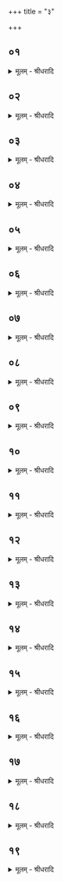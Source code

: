 +++
title = "३"

+++


## ०१
<details><summary>मूलम् - श्रीधरादि</summary>

व्वा᳘ग्घ वा᳘ ऽअस्यैन्द्रवायवः᳘॥  
(ऽ) एतन्न्व᳘ध्यात्ममि᳘न्द्रो ह य᳘त्र व्वृत्रा᳘य व्व᳘ज्रं प्रजहा᳘र सो᳘ ऽबलीयान्म᳘न्यमानो᳘ नास्तृषी᳘तीव बि᳘भ्यन्निलया᳘ञ्चक्रे त᳘देवा᳘पि देवा᳘ ऽअपन्य᳘लयन्त॥
</details>

## ०२
<details><summary>मूलम् - श्रीधरादि</summary>

ते᳘ ह देवा᳘ ऊचुः॥  
(र्न) न वै᳘ हतं᳘ व्वृत्रं᳘ व्विद्म न᳘ जीवᳫँ᳭ ह᳘न्त न ए᳘को व्वे᳘त्तु य᳘दि हतो᳘ वा व्वृत्रो जी᳘वति वे᳘ति॥
</details>

## ०३
<details><summary>मूलम् - श्रीधरादि</summary>

ते᳘ व्वायु᳘मब्रुवन्॥  
(न्न) अयं वै व्वायु᳘र्यो ऽयं प᳘वते व्वा᳘यो त्व᳘मिदं᳘ व्विद्धि य᳘दि हतो᳘ वा व्वृत्रो जी᳘वति वा त्वं वै᳘ न आ᳘शिष्ठो ऽसि य᳘दि जीविष्य᳘ति त्व᳘मेव᳘ क्षिप्रं पु᳘नरा᳘गमिष्यसी᳘ति॥
</details>

## ०४
<details><summary>मूलम् - श्रीधरादि</summary>

स᳘ होवाच॥  
किं᳘ मे त᳘तः स्यादि᳘ति प्रथमवषट्कार᳘ एव᳘ ते सो᳘मस्य रा᳘ज्ञ इ᳘ति तथे᳘त्ये᳘याय व्वायुरै᳘द्धतं᳘ वृत्रᳫँ᳭ स᳘ होवाच हतो᳘ वृत्रो य᳘द्धते᳘ कुर्या᳘त्तत्कुरुते᳘ति॥
</details>

## ०५
<details><summary>मूलम् - श्रीधरादि</summary>

ते᳘ देवा᳘ अभ्य᳘सृज्यन्त॥  
य᳘था व्वि᳘त्तिं व्वेत्स्य᳘माना एवᳫँ᳭ स यमेको᳘ ऽलभत स᳘ एकदेव᳘त्यो ऽभवद्यं द्वौ स᳘ द्विदेव᳘त्यो यं᳘ बह᳘वः स᳘ ब᳘हुदेवत्यस्तद्य᳘देनं[[!!]] पा᳘त्रैर्व्य᳘गृह्णत᳘ त᳘स्माद्ग्र᳘हा ना᳘म॥
</details>

## ०६
<details><summary>मूलम् - श्रीधरादि</summary>

स᳘ एषामा᳘पूयत्॥  
(त्स᳘) स᳘ एनाञ्छुक्तः पू᳘तिरभि᳘ववौ स ना᳘लमा᳘हुत्या ऽआ᳘स ना᳘लं भक्षा᳘य॥
</details>

## ०७
<details><summary>मूलम् - श्रीधरादि</summary>

ते᳘ देवा᳘ व्वायु᳘मब्रुवन्॥  
(न्वा᳘) व्वा᳘यविमं᳘ नो व्वि᳘वाहीमं᳘[[!!]] नः स्वदये᳘ति स᳘ होवाच किं᳘ मे त᳘तः स्यादि᳘ति त्व᳘यै᳘वैता᳘नि पा᳘त्राण्या᳘चक्षीरन्नि᳘ति तथे᳘ति होवाच यूयं तु᳘ मे सच्युपवाते᳘ति[[!!]]॥
</details>

## ०८
<details><summary>मूलम् - श्रीधरादि</summary>

त᳘स्य देवाः᳘॥  
(वा᳘) यावन्मात्र᳘मिव गन्धस्या᳘पजघ्नुस्तं᳘ पशु᳘ष्वदधुः स᳘ एष᳘ पशु᳘षु कुणपगन्धस्त᳘स्मात्कुणपगन्धान्ना᳘पिगृह्णीत सो᳘मस्य हैष रा᳘ज्ञो गन्धः᳘॥
</details>

## ०९
<details><summary>मूलम् - श्रीधरादि</summary>

(न्धो᳘) नो ऽएव नि᳘ष्ठीवेत्॥  
(त्त᳘) त᳘स्माद्यद्यप्या᳘सक्त इव म᳘न्येताभिवातं प᳘रीयाच्छ्रीर्वै सो᳘मः पाप्मा य᳘क्ष्मः स य᳘था श्रे᳘यस्यायति पा᳘पीयान्प्रत्यवरो᳘हेदेव᳘ᳫं᳘ हास्माद्य᳘क्ष्मः प्रत्य᳘वरोहति॥
</details>

## १०
<details><summary>मूलम् - श्रीधरादि</summary>

(त्य) अथे᳘तरं वायु᳘र्व्यवात्[[!!]]॥  
(त्त᳘) त᳘दस्वदयत्ततो᳘ ऽलमा᳘हुत्या ऽआसा᳘लं भक्षा᳘य त᳘स्मादेता᳘नि नानादेव᳘त्यानि सन्ति व्वाय᳘व्यानीत्या᳘चक्षते᳘ सो ऽस्यैष᳘ प्रथमवषट्कार᳘श्च सो᳘मस्य रा᳘ज्ञ एता᳘न्यु ऽएनेन पा᳘त्राण्या᳘चक्षते॥
</details>

## ११
<details><summary>मूलम् - श्रीधरादि</summary>

(त इ᳘) इ᳘न्द्रो ह वा᳘ ऽईक्षां᳘चक्रे॥  
व्वायुर्वै᳘ नो ऽस्य᳘ यज्ञ᳘स्य भूयिष्ठभाग्य᳘स्य प्रथमवषट्कार᳘श्च सो᳘मस्य रा᳘ज्ञ एता᳘न्यु ऽएनेन पा᳘त्राण्या᳘चक्षते ह᳘न्तास्मि᳘न्नपित्व᳘मिच्छा ऽइ᳘ति॥
</details>

## १२
<details><summary>मूलम् - श्रीधरादि</summary>

स᳘ होवाच॥  
व्वा᳘यवा᳘ मा ऽस्मिन्ग्र᳘हे भजे᳘ति किं त᳘तः स्यादि᳘ति नि᳘रुक्तमेव व्वा᳘ग्वदेदि᳘ति नि᳘रुक्तं चेद्वाग्व᳘देदा᳘ त्वा भजामी᳘ति त᳘त एष᳘ ऐन्द्रवायवो ग्र᳘हो ऽभवद्वाय᳘व्यो हैव त᳘तः पुरा[[!!]]॥
</details>

## १३
<details><summary>मूलम् - श्रीधरादि</summary>

स इ᳘न्द्रो ऽब्रवीत्॥  
(द) अर्धं᳘ मे ऽस्य ग्र᳘हस्ये᳘ति तु᳘रीयमेव᳘ त ऽइ᳘ति व्वायु᳘रर्ध᳘मेव᳘ म ऽइती᳘न्द्रस्तु᳘रीयमेव᳘ त ऽइ᳘ति व्वायुः[[!!]]॥ [अर्धप्रपाठकः॥६८ कंडिकाः]॥
</details>

## १४
<details><summary>मूलम् - श्रीधरादि</summary>

तौ᳘ प्रजा᳘पतिं प्रति प्रश्नमे᳘यतुः॥  
स᳘ प्रजा᳘पतिर्ग्र᳘हं द्वेधा᳘ चकार स᳘ होवाचेदं᳘ व्वायोरित्य᳘थ पु᳘नरर्धं᳘ द्वेधा᳘ चकार स᳘ होवाचेदं᳘ व्वायोरि᳘तीदं तवेती᳘न्द्रं तु᳘रीयमे᳘व᳘ भाजयां᳘चकार यद्वै च᳘तुर्थं तत्तु᳘रीयं त᳘त एष᳘ ऐन्द्रतुरीयो ग्र᳘हो ऽभवत्॥
</details>

## १५
<details><summary>मूलम् - श्रीधरादि</summary>

(त्त᳘) त᳘स्य वा᳘ ऽएत᳘स्य ग्र᳘हस्य॥  
द्वे᳘ पुरोरु᳘चौ व्वाय᳘व्यैव पू᳘र्वैन्द्रवायव्यु᳘त्तरा द्वे᳘ ऽअनुवा᳘क्ये व्वाय᳘व्यैव पू᳘र्वैन्द्रवायव्यु᳘त्तरा द्वौ᳘ प्रैषौ᳘ व्वाय᳘व्य एव पू᳘र्व ऐन्द्रवायव उ᳘त्तरो द्वे᳘ या᳘ज्ये वाय᳘व्यैव पू᳘र्वैन्द्रवायव्यु᳘त्तरैव᳘मेनं तु᳘रीयं तुरीयमेव᳘ भाजयां᳘चकार॥
</details>

## १६
<details><summary>मूलम् - श्रीधरादि</summary>

स᳘ होवाच॥  
तु᳘रीयं तुरीयं चेन्माम᳘बीभजुस्तु᳘रीयमेव त᳘र्हि व्वाङ्नि᳘रुक्तं व्वदिष्यती᳘ति त᳘देतत्तु᳘रीयं व्वाचो ऽनि᳘रुक्तं य᳘न्मनु᳘ष्या व्व᳘दन्त्य᳘थैतत्तु᳘रीयं व्वाचो᳘ ऽनिरुक्तं य᳘त्पश᳘वो व्व᳘दन्त्य᳘थैतत्तु᳘रीयं व्वाचो᳘ ऽनिरुक्तं यद्व᳘याᳫंसि व्व᳘दन्त्य᳘थै᳘तत्तु᳘रीयं व्वाचो᳘ ऽनिरुक्तं य᳘दिदं᳘ क्षुद्र᳘ᳫं᳘ सरीसृपं व्व᳘दति॥
</details>

## १७
<details><summary>मूलम् - श्रीधरादि</summary>

त᳘स्मादेतदृ᳘षिणा ऽभ्य᳘नूक्तम्॥  
(ञ्च) चत्वा᳘रि व्वाक्प᳘रिमिता पदा᳘नि ता᳘नि व्विदुर्ब्राह्मणा ये᳘ मनीषि᳘णः। गु᳘हा त्री᳘णि नि᳘हिता᳘ नेङ्गयन्ति तुरी᳘यं व्वाचो᳘ मनु᳘ष्या वदन्तीति[[!!]]॥
</details>

## १८
<details><summary>मूलम् - श्रीधरादि</summary>

(त्य) अथा᳘तो गृह्णा᳘त्येव[[!!]]॥  
(वा᳘) आ᳘ वायो भूष शुचिपा उ᳘प नः सह᳘स्रं ते नियु᳘तो व्विश्ववार। उ᳘पो ते ऽअ᳘न्धो म᳘द्यमयामि य᳘स्य देव दधिषे᳘ पूर्वपे᳘यं व्वाय᳘वे त्वेति[[!!]]॥
</details>

## १९
<details><summary>मूलम् - श्रीधरादि</summary>

(त्य᳘) अ᳘थापगृ᳘ह्य पु᳘नरा᳘नयति॥  
(ती᳘) इ᳘न्द्रवायू ऽइमे᳘ सुता उ᳘प प्र᳘योभिरा᳘गतम्। इ᳘न्द्रवो वामुश᳘न्ति हि[[!!]]। उपयाम᳘गृहीतो ऽसि व्वाय᳘व ऽइन्द्रवायु᳘भ्यां त्वैष᳘ ते यो᳘निः सजो᳘षोभ्यां त्वे᳘ति सादयति स यदा᳘ह सजो᳘षोभ्यां त्वे᳘ति यो वै᳘ व्वायुः स इ᳘न्द्रो य इ᳘न्द्रः स᳘ व्वायुस्त᳘स्मादाहैष᳘ ते यो᳘निः सजो᳘षोभ्यां त्वे᳘ति॥
</details>